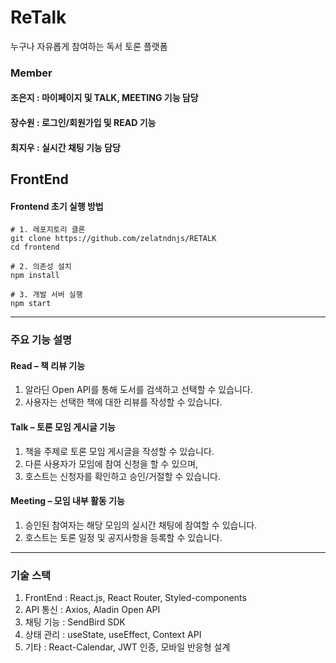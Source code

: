 # ReTalk
누구나 자유롭게 참여하는 독서 토론 플랫폼 <br>
### Member
#### 조은지 : 마이페이지 및 TALK, MEETING 기능 담당
#### 장수원 : 로그인/회원가입 및 READ 기능
#### 최지우 : 실시간 채팅 기능 담당

## FrontEnd
#### Frontend 초기 실행 방법

```
# 1. 레포지토리 클론
git clone https://github.com/zelatndnjs/RETALK
cd frontend

# 2. 의존성 설치
npm install

# 3. 개발 서버 실행
npm start
```

<hr>

### 주요 기능 설명
#### Read – 책 리뷰 기능
1. 알라딘 Open API를 통해 도서를 검색하고 선택할 수 있습니다.
2. 사용자는 선택한 책에 대한 리뷰를 작성할 수 있습니다.
#### Talk – 토론 모임 게시글 기능
1. 책을 주제로 토론 모임 게시글을 작성할 수 있습니다.
2. 다른 사용자가 모임에 참여 신청을 할 수 있으며,
3. 호스트는 신청자를 확인하고 승인/거절할 수 있습니다.
####  Meeting – 모임 내부 활동 기능
1. 승인된 참여자는 해당 모임의 실시간 채팅에 참여할 수 있습니다.
2. 호스트는 토론 일정 및 공지사항을 등록할 수 있습니다.

<hr>

### 기술 스택
1. FrontEnd : React.js, React Router, Styled-components
2. API 통신 : Axios, Aladin Open API
3. 채팅 기능 : SendBird SDK
4. 상태 관리 : useState, useEffect, Context API
5. 기타 : React-Calendar, JWT 인증, 모바일 반응형 설계


